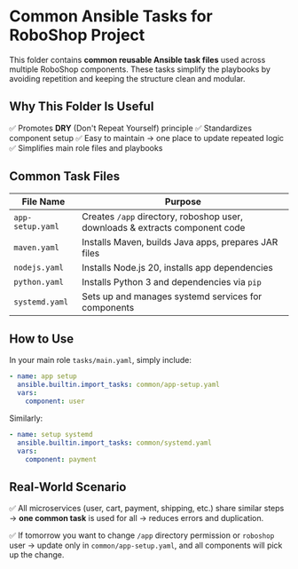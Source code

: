 

# Common Ansible Tasks for RoboShop Project

This folder contains **common reusable Ansible task files** used across multiple RoboShop components.
These tasks simplify the playbooks by avoiding repetition and keeping the structure clean and modular.

## Why This Folder Is Useful

✅ Promotes **DRY** (Don't Repeat Yourself) principle
✅ Standardizes component setup
✅ Easy to maintain → one place to update repeated logic
✅ Simplifies main role files and playbooks

## Common Task Files

| File Name        | Purpose                                                                      |
| ---------------- | ---------------------------------------------------------------------------- |
| `app-setup.yaml` | Creates `/app` directory, roboshop user, downloads & extracts component code |
| `maven.yaml`     | Installs Maven, builds Java apps, prepares JAR files                         |
| `nodejs.yaml`    | Installs Node.js 20, installs app dependencies                               |
| `python.yaml`    | Installs Python 3 and dependencies via `pip`                                 |
| `systemd.yaml`   | Sets up and manages systemd services for components                          |

## How to Use

In your main role `tasks/main.yaml`, simply include:

```yaml
- name: app setup
  ansible.builtin.import_tasks: common/app-setup.yaml
  vars:
    component: user
```

Similarly:

```yaml
- name: setup systemd
  ansible.builtin.import_tasks: common/systemd.yaml
  vars:
    component: payment
```

## Real-World Scenario

✅ All microservices (user, cart, payment, shipping, etc.) share similar steps → **one common task** is used for all → reduces errors and duplication.

✅ If tomorrow you want to change `/app` directory permission or `roboshop` user → update only in `common/app-setup.yaml`, and all components will pick up the change.
